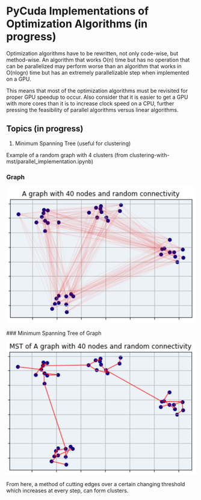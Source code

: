 # PyCuda Implementations of Optimization Algorithms (in progress)

Optimization algorithms have to be rewritten, not only code-wise, but method-wise. An algorithm that works O(n) time but has no operation that can be parallelized may perform worse than an algorithm that works in O(nlogn) time but has an extremely parallelizable step when implemented on a GPU.

This means that most of the optimization algorithms must be revisited for proper GPU speedup to occur. Also consider that it is easier to get a GPU with more cores than it is to increase clock speed on a CPU, further pressing the feasibility of parallel algorithms versus linear algorithms.

## Topics (in progress)
1) Minimum Spanning Tree (useful for clustering)

Example of a random graph with 4 clusters (from clustering-with-mst/parallel_implementation.ipynb)
### Graph
<p align = "center">
<img src="initial40.PNG">
</p>
### Minimum Spanning Tree of Graph
<p align = "center">
<img src="MST40.PNG">
</p>

From here, a method of cutting edges over a certain changing threshold which increases at every step, can form clusters.
